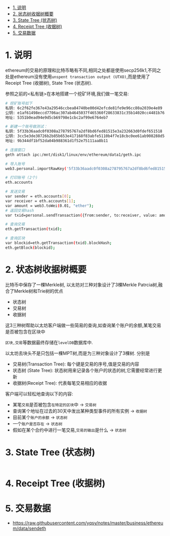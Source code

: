 <!-- TOC -->

- [1. 说明](#1-说明)
- [2. 状态树收据树概要](#2-状态树收据树概要)
- [3. State Tree (状态树)](#3-state-tree-状态树)
- [4. Receipt Tree (收据树)](#4-receipt-tree-收据树)
- [5. 交易数据](#5-交易数据)

<!-- /TOC -->


<a id="markdown-1-说明" name="1-说明"></a>
# 1. 说明

ethereum的交易的原理和比特币略有不同,相同之处都是使用secp256k1,不同之处是ethereum没有使用`unspent transaction output (UTXO)`,而是使用了Receipt Tree (收据树), State Tree (状态树).

参照之前的<私有链>在本地搭建一个挖矿环境,我们做一笔交易:

```bash
# 挖矿账号如下
私钥: 6c2f62fe367e43a29546ccbea84740be00d42efcde81fe9e96cc80a2039e4e89
公钥: e1af61498eccd7706ac307ab4645037f465360f28633831c35b14020cc4481b7648bb054dcf50977c895015078f6b2f45688b20ff379df5f79cd5b9ec65983ac
地址: 5351b0ead94e9d5cb69798e1cbc2af99e6764eb7

# 新建一个账号做测试：
私钥: 5f33b36aadc0f0308a278795767a2df8bd6fed81515e3a232663d0fdef651518
公钥: 3cc5e3de38726b2b85b653e417168f83abfe5110b4f7e18cbc0ee61ab908288d50570f86c7ebfce9eeb233975df43b25c96754d033ccc60798baf057ebe05f6d
地址: 9b344df1bf52da04b988361d1f52e75111aa8b11

# 连接窗口
geth attach ipc:/mnt/disk1/linux/env/ethereum/data1/geth.ipc

# 导入账号
web3.personal.importRawKey('5f33b36aadc0f0308a278795767a2df8bd6fed81515e3a232663d0fdef651518', '123456')

# 打印账号 (2个)
eth.accounts

# 发送交易
var sender = eth.accounts[0];
var receiver = eth.accounts[1];
var amount = web3.toWei(0.01, "ether");
# 返回交易hash
var txid=personal.sendTransaction({from:sender, to:receiver, value: amount}, '123456');

# 查询交易
eth.getTransaction(txid);

# 查询区块
var blockid=eth.getTransaction(txid).blockHash;
eth.getBlock(blockid);
```

<a id="markdown-2-状态树收据树概要" name="2-状态树收据树概要"></a>
# 2. 状态树收据树概要

比特币中保存了一棵Merkle树, 以太坊对三种对象设计了3棵Merkle Patrcia树,融合了Merkle树和Trie树的优点
* 状态树
* 交易树
* 收据树

这3三种树帮助以太坊客户端做一些简易的查询,如查询某个账户的余额,某笔交易是否被包含在区块中

`区块,交易`等数据最终存储在`levelDB`数据库中.

以太坊去块头不是只包括一棵MPT树,而是为三种对象设计了3棵树. 分别是 
* 交易树(Transaction Tree): 每个键是交易的序号,值是交易的内容
* 状态树 (State Tree): 状态树用来记录各个账户的状态的树,它需要经常进行更新
* 收据树(Receipt Tree): 代表每笔交易相应的收据

客户端可以轻松地查询以下的内容: 
* 某笔`交易`是否被包含`在特定的区块`中   -> `交易树`
* 查询某个地址在过去的30天中发出某种类型事件的所有实例 -> `收据树`
* 目前某个`账户的余额` -> `状态树`
* 一个`账户是否存在` -> `状态树`
* 假如在某个合约中进行一笔交易,`交易的输出`是什么 -> `状态树`


<a id="markdown-3-state-tree-状态树" name="3-state-tree-状态树"></a>
# 3. State Tree (状态树)

```bash

```

<a id="markdown-4-receipt-tree-收据树" name="4-receipt-tree-收据树"></a>
# 4. Receipt Tree (收据树)



<a id="markdown-5-交易数据" name="5-交易数据"></a>
# 5. 交易数据

* https://raw.githubusercontent.com/yqsy/notes/master/business/ethereum/data/sendeth
